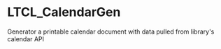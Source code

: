 # LTCL_CalendarGen
Generator a printable calendar document with data pulled from library's calendar API
